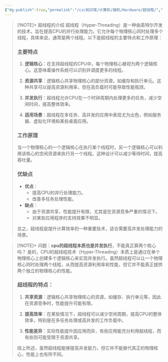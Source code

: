 ```yaml
---
{"dg-publish":true,"permalink":"/czc知识库/计算机/搞机/Hardware/超线程/","dgPassFrontmatter":true,"created":"2024-12-10T20:03:06.278+08:00","updated":"2024-12-10T20:04:33.883+08:00"}
---
```




> [!NOTE]+ 超线程的介绍
> 超线程（Hyper-Threading）是一种由英特尔开发的技术，旨在提高CPU的并行处理能力。它允许每个物理核心同时处理多个线程，具体来说，通常是两个线程。以下是超线程的主要特点和工作原理：
> 
> ### 主要特点
> 
> 1. **逻辑核心**：在支持超线程的CPU中，每个物理核心被视为两个逻辑核心。这意味着操作系统可以识别并调度更多的线程。
>     
> 2. **资源共享**：逻辑核心共享物理核心的部分资源，如缓存和执行单元。这种共享可以提高资源利用率，但在高负载时可能导致性能瓶颈。
>     
> 3. **并发执行**：超线程允许CPU在一个时钟周期内处理更多的任务，减少空闲时间，提高整体效率。
>     
> 4. **适用场景**：超线程在多任务、高并发的应用中表现尤为出色，例如服务器、虚拟化环境和某些桌面应用。
>     
> 
> ### 工作原理
> 
> 当一个物理核心的一个逻辑核心在执行某个线程时，另一个逻辑核心可以利用该核心的空闲资源来执行另一个线程。这种设计可以减少等待时间，提高吞吐量。
> 
> ### 优缺点
> 
> - **优点**：
>     - 提高CPU的并行处理能力。
>     - 改善多任务处理性能。
> - **缺点**：
>     - 由于资源共享，性能提升有限，尤其是在资源竞争严重的情况下。
>     - 对某些应用程序的支持效果不明显。
> 
> 总之，超线程是提升计算效率的一种重要技术，适合需要高并发处理能力的场景。



> [!NOTE]+ 问题：**cpu的超线程本质也是并发执行**，不能真正算两个核心吗？
> 是的，CPU的超线程技术（Hyper-Threading）本质上是通过在单个物理核心上创建多个逻辑核心来实现并发执行。虽然超线程可以让一个物理核心同时处理两个线程，从而提高资源利用率和性能，但它并不能真正提供两个独立的物理核心的性能。
> 
> ### 超线程的特点：
> 
> 1. **共享资源**：逻辑核心共享物理核心的资源，如缓存、执行单元等，因此在资源竞争时，性能提升可能有限。
>     
> 2. **提高效率**：在某些情况下，超线程可以减少空闲周期，提高CPU的整体效率，特别是在多任务处理或高并发的工作负载中。
>     
> 3. **性能差异**：实际性能提升因应用而异，有些应用能充分利用超线程，而有些则可能受限于资源共享。
>     
> 
> 综上所述，虽然超线程能够提高并发能力，但它并不能替代真正的物理核心，性能上也有所不同。